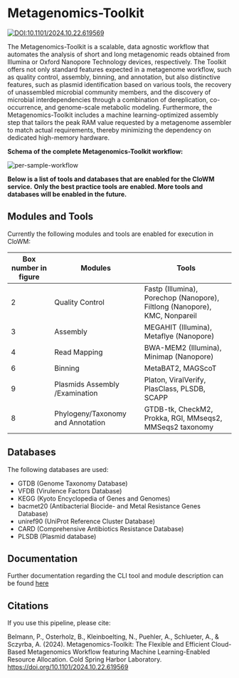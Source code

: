 # Metagenomics-Toolkit

[![DOI:10.1101/2024.10.22.619569](http://img.shields.io/badge/DOI-10.1101/2024.10.22.619569-B31B1B.svg)](https://doi.org/10.1101/2024.10.22.619569)

The Metagenomics-Toolkit is a scalable, data agnostic workflow that automates the analysis of short and long metagenomic reads obtained from Illumina or Oxford Nanopore Technology devices, respectively.
The Toolkit offers not only standard features expected in a metagenome workflow, such as quality control, assembly, binning, and annotation, but also distinctive features,
such as plasmid identification based on various tools, the recovery of unassembled microbial community members, and the discovery of microbial interdependencies through a combination of dereplication, co-occurrence, and genome-scale metabolic modeling.
Furthermore, the Metagenomics-Toolkit includes a machine learning-optimized assembly step that tailors the peak RAM value requested by a metagenome assembler to match actual requirements, thereby minimizing the dependency on dedicated high-memory hardware.

**Schema of the complete Metagenomics-Toolkit workflow:**

![per-sample-workflow](https://openstack.cebitec.uni-bielefeld.de:8080/clowm/IBG-5_Grafik-Veröffentlichung-A4_V11.png)

**Below is a list of tools and databases that are enabled for the CloWM service.**
**Only the best practice tools are enabled. More tools and databases will be enabled in the future.**

## Modules and Tools

Currently the following modules and tools are enabled for execution in CloWM:

| Box number in figure | Modules | Tools |
|-----|----|-------|
| 2 | Quality Control | Fastp (Illumina), Porechop (Nanopore), Filtlong (Nanopore), KMC, Nonpareil |
| 3 | Assembly | MEGAHIT (Illumina), Metaflye (Nanopore) |
| 4 | Read Mapping | BWA-MEM2 (Illumina), Minimap (Nanopore) |
| 6 | Binning | MetaBAT2, MAGScoT |
| 9 | Plasmids Assembly /Examination | Platon, ViralVerify, PlasClass, PLSDB, SCAPP |
| 8 | Phylogeny/Taxonomy and Annotation | GTDB-tk, CheckM2, Prokka, RGI, MMseqs2, MMSeqs2 taxonomy |

## Databases

The following databases are used:
  - GTDB (Genome Taxonomy Database)
  - VFDB (Virulence Factors Database)
  - KEGG (Kyoto Encyclopedia of Genes and Genomes)
  - bacmet20 (Antibacterial Biocide- and Metal Resistance Genes Database)
  - uniref90 (UniProt Reference Cluster Database)
  - CARD (Comprehensive Antibiotics Resistance Database)
  - PLSDB (Plasmid database)

## Documentation

Further documentation regarding the CLI tool and module description can be found [here](https://metagenomics.github.io/metagenomics-tk)

## Citations

If you use this pipeline, please cite:

Belmann, P., Osterholz, B., Kleinboelting, N., Puehler, A., Schlueter, A., & Sczyrba, A. (2024). 
Metagenomics-Toolkit: The Flexible and Efficient Cloud-Based Metagenomics Workflow featuring Machine Learning-Enabled Resource Allocation. 
Cold Spring Harbor Laboratory. https://doi.org/10.1101/2024.10.22.619569 
